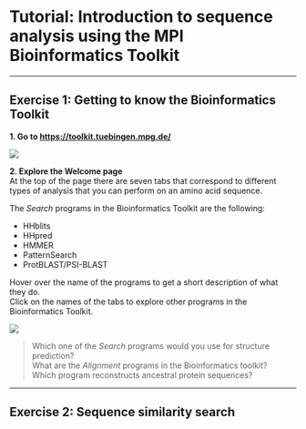 # Tutorial: Introduction to sequence analysis using the MPI Bioinformatics Toolkit

______

## Exercise 1: Getting to know the Bioinformatics Toolkit

**1. Go to https://toolkit.tuebingen.mpg.de/**
  
 ![](https://github.com/Claualvarez/Sequence_analysis_intro/blob/master/figures/Welcome.png)
 
 **2. Explore the Welcome page** \
 At the top of the page there are seven tabs that correspond to different types of analysis that you can perform on an amino acid sequence.
 
 The *Search* programs in the Bioinformatics Toolkit are the following:
  - HHblits
  - HHpred
  - HMMER
  - PatternSearch
  - ProtBLAST/PSI-BLAST
  
Hover over the name of the programs to get a short description of what they do. \
Click on the names of the tabs to explore other programs in the Bioinformatics Toolkit.

 ![](https://github.com/Claualvarez/Sequence_analysis_intro/blob/master/figures/Welcome_hhblits.png)

> Which one of the *Search* programs would you use for structure prediction? \
> What are the *Alignment* programs in the Bioinformatics toolkit? \
> Which program reconstructs ancestral protein sequences?
_____

## Exercise 2: Sequence similarity search
